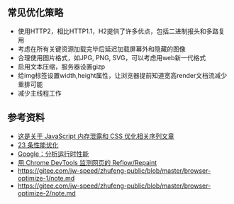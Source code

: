 ## 常见优化策略
- 使用HTTP2，相比HTTP1.1，H2提供了许多优点，包括二进制报头和多路复用
- 考虑在所有关键资源加载完毕后延迟加载屏幕外和隐藏的图像
- 合理使用图片格式，如JPG, PNG, SVG，可以考虑用web新一代格式
- 启用文本压缩，服务器设置gizp
- 给img标签设置width,height属性，让浏览器提前知道宽高render文档流减少重排可能
- 减少主线程工作


## 参考资料

- [这是关于 JavaScript 内存泄露和 CSS 优化相关序列文章](https://github.com/zhansingsong/js-leakage-patterns)
- [23 条性能优化](https://zhuanlan.zhihu.com/p/121056616)
- [Google：分析运行时性能](https://developers.google.com/web/tools/chrome-devtools/rendering-tools?hl=zh-cn)
- [用 Chrome DevTools 监测网页的 Reflow/Repaint](http://www.nowamagic.net/academy/detail/48110683)
- https://gitee.com/jw-speed/zhufeng-public/blob/master/browser-optimize-1/note.md
- https://gitee.com/jw-speed/zhufeng-public/blob/master/browser-optimize-2/note.md
